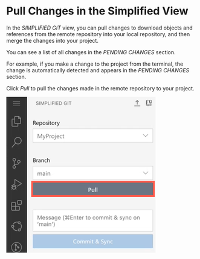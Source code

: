 <!-- loiocd2408c0ad7f4be6b44ef1e5c175b8ca -->

# Pull Changes in the Simplified View

In the *SIMPLIFIED GIT* view, you can pull changes to download objects and references from the remote repository into your local repository, and then merge the changes into your project.

You can see a list of all changes in the *PENDING CHANGES* section.

For example, if you make a change to the project from the terminal, the change is automatically detected and appears in the *PENDING CHANGES* section.

Click *Pull* to pull the changes made in the remote repository to your project.

![Pull Button](images/pull_button_852592a.png)

